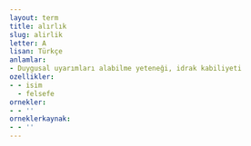 ```yaml
---
layout: term
title: alırlık
slug: alirlik
letter: A
lisan: Türkçe
anlamlar:
- Duygusal uyarımları alabilme yeteneği, idrak kabiliyeti
ozellikler:
- - isim
  - felsefe
ornekler:
- - ''
orneklerkaynak:
- - ''
---
```

